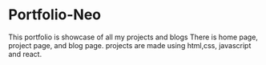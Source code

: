 # Portfolio-Neo
This portfolio is showcase of all my projects and blogs 
There is home page, project page, and blog page.
projects are made using html,css, javascript and react.
